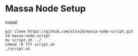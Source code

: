 # Massa Node Setup


install
```
git clone https://github.com/altai0/massa-node-script.git
cd massa-node-script
mv script.sh ../
chmod -R 777 script.sh
./script.sh
```
